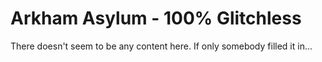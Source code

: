 # Arkham Asylum - 100% Glitchless

There doesn't seem to be any content here. If only somebody filled it in...